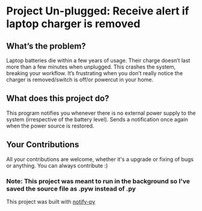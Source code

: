 # Project Un-plugged: Receive alert if laptop charger is removed

## What’s the problem?
Laptop batteries die within a few years of usage. Their charge doesn’t last more than a few minutes when unplugged. This crashes the system, breaking your workflow. It’s frustrating when you don’t really notice the charger is removed/switch is off/or powercut in your home.


## What does this project do?
This program notifies you whenever there is no external power supply to the system (irrespective of the battery level). Sends a notification once again when the power source is restored.

## Your Contributions
All your contributions are welcome, whether it's a upgrade or fixing of bugs or anything. You can always contribute :)


### Note: This project was meant to run in the background so I've saved the source file as .pyw instead of .py


This project was built with [notify-py](https://github.com/ms7m/notify-py)
